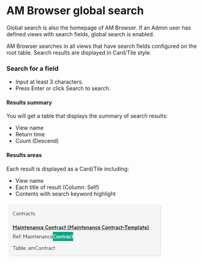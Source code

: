 # AM Browser global search

Global search is also the homepage of AM Browser. If an Admin user has defined views with search fields, global search is enabled.

AM Browser searches in all views that have search fields configured on the root table. Search results are displayed in Card/Tile style.

### Search for a field
- Input at least 3 characters.
- Press Enter or click Search to search.

#### Results summary
You will get a table that displays the summary of search results:

- View name
- Return time
- Count (Descend)

#### Results areas
Each result is displayed as a Card/Tile including: 
- View name
- Each title of result (Column: Self)
- Contents with search keyword highlight

![Card](img/card.png)